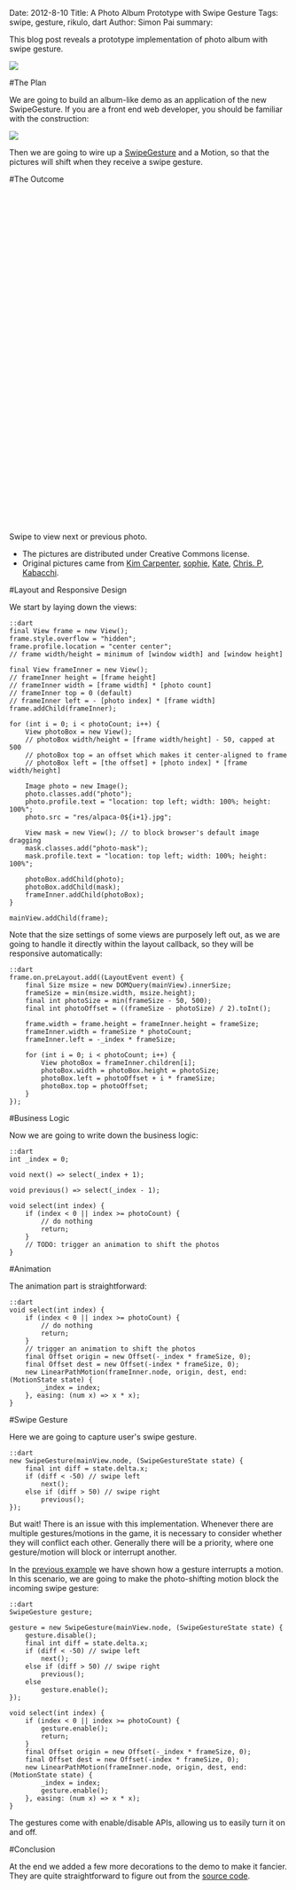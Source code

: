Date: 2012-8-10
Title: A Photo Album Prototype with Swipe Gesture
Tags: swipe, gesture, rikulo, dart
Author: Simon Pai
summary: <p>This blog post reveals a prototype implementation of photo album with swipe gesture.</p><img src="http://static.rikulo.org/blogs/tutorial/swipe-album/swipe-album-sample.png" class="center-blog-image" />

#The Plan

We are going to build an album-like demo as an application of the new SwipeGesture. If you are
a front end web developer, you should be familiar with the construction:

<img src="http://static.rikulo.org/blogs/tutorial/swipe-album/swipe-album-plan.png" class="center-blog-image" />

Then we are going to wire up a [SwipeGesture](http://github.com/rikulo/ui/blob/master/client/gesture/src/SwipeGesture.dart) and a Motion, so that the pictures will shift when they receive a swipe gesture.



#The Outcome

<p>
<link rel="stylesheet" type="text/css" href="http://static.rikulo.org/blogs/_common/view.css" />
<link rel="stylesheet" type="text/css" href="http://static.rikulo.org/blogs/tutorial/swipe-album/gesture-demo.css" />
<div id="v-main" class="center-blog-image" style="width:600px;height:600px"></div>
<script type="application/dart" src="http://static.rikulo.org/blogs/tutorial/swipe-album/AlbumDemo.dart"></script>
<script src="http://static.rikulo.org/blogs/_common/dart.js"></script>
</p>

Swipe to view next or previous photo.

* The pictures are distributed under Creative Commons license. 
* Original pictures came from [Kim Carpenter](http://www.flickr.com/photos/kim_carpenter_nj/), [sophie](http://www.flickr.com/photos/sophiea/), [Kate](http://www.flickr.com/photos/sparklykate/), [Chris. P](http://www.flickr.com/photos/chr1sp/), [Kabacchi](http://www.flickr.com/photos/kabacchi/).



#Layout and Responsive Design

We start by laying down the views:

	::dart
	final View frame = new View();
	frame.style.overflow = "hidden";
	frame.profile.location = "center center";
	// frame width/height = minimum of [window width] and [window height]
	
	final View frameInner = new View();
	// frameInner height = [frame height]
	// frameInner width = [frame width] * [photo count]
	// frameInner top = 0 (default)
	// frameInner left = - [photo index] * [frame width]
	frame.addChild(frameInner);
	
	for (int i = 0; i < photoCount; i++) {
		View photoBox = new View();
		// photoBox width/height = [frame width/height] - 50, capped at 500
		// photoBox top = an offset which makes it center-aligned to frame
		// photoBox left = [the offset] + [photo index] * [frame width/height]
		
		Image photo = new Image();
		photo.classes.add("photo");
		photo.profile.text = "location: top left; width: 100%; height: 100%";
		photo.src = "res/alpaca-0${i+1}.jpg";
		
		View mask = new View(); // to block browser's default image dragging
		mask.classes.add("photo-mask");
		mask.profile.text = "location: top left; width: 100%; height: 100%";
		
		photoBox.addChild(photo);
		photoBox.addChild(mask);
		frameInner.addChild(photoBox);
	}
	
	mainView.addChild(frame);

Note that the size settings of some views are purposely left out, as we are going to handle it directly within the layout callback, so they will be responsive automatically:

	::dart
	frame.on.preLayout.add((LayoutEvent event) {
		final Size msize = new DOMQuery(mainView).innerSize;
		frameSize = min(msize.width, msize.height);
		final int photoSize = min(frameSize - 50, 500);
		final int photoOffset = ((frameSize - photoSize) / 2).toInt();
		
		frame.width = frame.height = frameInner.height = frameSize;
		frameInner.width = frameSize * photoCount;
		frameInner.left = -_index * frameSize;
		
		for (int i = 0; i < photoCount; i++) {
			View photoBox = frameInner.children[i];
			photoBox.width = photoBox.height = photoSize;
			photoBox.left = photoOffset + i * frameSize;
			photoBox.top = photoOffset;
		}
	});



#Business Logic

Now we are going to write down the business logic:
	
	::dart
	int _index = 0;
	
	void next() => select(_index + 1);
	
	void previous() => select(_index - 1);
	
	void select(int index) {
		if (index < 0 || index >= photoCount) {
			// do nothing
			return;
		}
		// TODO: trigger an animation to shift the photos
	}



#Animation

The animation part is straightforward:

	::dart
	void select(int index) {
		if (index < 0 || index >= photoCount) {
			// do nothing
			return;
		}
		// trigger an animation to shift the photos
		final Offset origin = new Offset(-_index * frameSize, 0);
		final Offset dest = new Offset(-index * frameSize, 0);
		new LinearPathMotion(frameInner.node, origin, dest, end: (MotionState state) {
			_index = index;
		}, easing: (num x) => x * x);
	}



#Swipe Gesture

Here we are going to capture user's swipe gesture. 

	::dart
	new SwipeGesture(mainView.node, (SwipeGestureState state) {
		final int diff = state.delta.x;
		if (diff < -50) // swipe left
			next();
		else if (diff > 50) // swipe right
			previous();
    });

But wait! There is an issue with this implementation. Whenever there are multiple gestures/motions in the game, it is necessary to consider whether they will conflict each other. Generally there will be a priority, where one gesture/motion will block or interrupt another.

In the [previous example](http://blog.rikulo.org/posts/2012/Aug/Tutorial/building-a-grid-demo-using-rikulo/) we have shown how a gesture interrupts a motion. In this scenario, we are going to make the photo-shifting motion block the incoming swipe gesture:

	::dart
	SwipeGesture gesture;
	
	gesture = new SwipeGesture(mainView.node, (SwipeGestureState state) {
		gesture.disable();
		final int diff = state.delta.x;
		if (diff < -50) // swipe left
			next();
		else if (diff > 50) // swipe right
			previous();
		else
			gesture.enable();
    });
	
	void select(int index) {
		if (index < 0 || index >= photoCount) {
			gesture.enable();
			return;
		}
		final Offset origin = new Offset(-_index * frameSize, 0);
		final Offset dest = new Offset(-index * frameSize, 0);
		new LinearPathMotion(frameInner.node, origin, dest, end: (MotionState state) {
			_index = index;
			gesture.enable();
		}, easing: (num x) => x * x);
	}

The gestures come with enable/disable APIs, allowing us to easily turn it on and off.



#Conclusion

At the end we added a few more decorations to the demo to make it fancier. They are quite straightforward to figure out from the [source code](http://github.com/rikulo/ui/blob/master/samples/gesture/AlbumDemo.dart).


